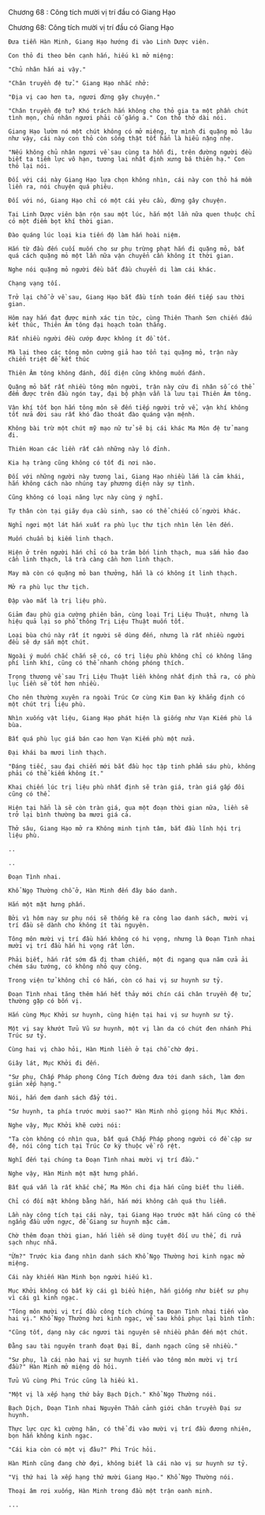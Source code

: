 




Chương 68 : Công tích mười vị trí đầu có Giang Hạo


Chương 68: Công tích mười vị trí đầu có Giang Hạo

	Đưa tiễn Hàn Minh, Giang Hạo hướng đi vào Linh Dược viên.

	Con thỏ đi theo bên cạnh hắn, hiếu kì mở miệng:

	"Chủ nhân hắn ai vậy."

	"Chân truyền đệ tử." Giang Hạo nhắc nhở:

	"Địa vị cao hơn ta, ngươi đừng gây chuyện."

	"Chân truyền đệ tử? Khó trách hắn không cho thỏ gia ta một phần chút tình mọn, chủ nhân ngươi phải cố gắng a." Con thỏ thở dài nói.

	Giang Hạo lườm nó một chút không có mở miệng, tự mình đi quặng mỏ lâu như vậy, cái này con thỏ còn sống thật tốt hẳn là hiểu nặng nhẹ.

	"Nếu không chủ nhân ngươi về sau cùng ta hỗn đi, trên đường người đều biết ta tiềm lực vô hạn, tương lai nhất định xưng bá thiên hạ." Con thỏ lại nói.

	Đối với cái này Giang Hạo lựa chọn không nhìn, cái này con thỏ há mồm liền ra, nói chuyện quá phiêu.

	Đối với nó, Giang Hạo chỉ có một cái yêu cầu, đừng gây chuyện.

	Tại Linh Dược viên bận rộn sau một lúc, hắn một lần nữa quen thuộc chỉ có một điểm bọt khí thời gian.

	Đào quáng lúc loại kia tiến độ làm hắn hoài niệm.

	Hắn từ đầu đến cuối muốn cho sư phụ trừng phạt hắn đi quặng mỏ, bất quá cách quặng mỏ một lần nữa vận chuyển cần không ít thời gian.

	Nghe nói quặng mỏ người đều bắt đầu chuyển di làm cái khác.

	Chạng vạng tối.

	Trở lại chỗ ở về sau, Giang Hạo bắt đầu tính toán đến tiếp sau thời gian.

	Hôm nay hắn đạt được minh xác tin tức, cùng Thiên Thanh Sơn chiến đấu kết thúc, Thiên Âm tông đại hoạch toàn thắng.

	Rất nhiều người đều cướp được không ít đồ tốt.

	Mà lại theo các tông môn cường giả hao tổn tại quặng mỏ, trận này chiến triệt để kết thúc

	Thiên Âm tông không đánh, đối diện cũng không muốn đánh.

	Quặng mỏ bắt rất nhiều tông môn người, trận này cứu đi nhân số có thể đếm được trên đầu ngón tay, đại bộ phận vẫn là lưu tại Thiên Âm tông.

	Vận khí tốt bọn hắn tông môn sẽ đến tiếp người trở về, vận khí không tốt nửa đời sau rất khó đào thoát đào quáng vận mệnh.

	Không bài trừ một chút mỹ mạo nữ tử sẽ bị cái khác Ma Môn đệ tử mang đi.

	Thiên Hoan các liền rất cần những này lô đỉnh.

	Kia hạ tràng cũng không có tốt đi nơi nào.

	Đối với những người này tương lai, Giang Hạo nhiều lắm là cảm khái, hắn không cách nào nhúng tay phương diện này sự tình.

	Cũng không có loại năng lực này cùng ý nghĩ.

	Tự thân còn tại giãy dụa cầu sinh, sao có thể chiếu cố người khác.

	Nghỉ ngơi một lát hắn xuất ra phù lục thư tịch nhìn lên lên đến.

	Muốn chuẩn bị kiếm linh thạch.

	Hiện ở trên người hắn chỉ có ba trăm bốn linh thạch, mua sắm hảo đao cần linh thạch, lá trà càng cần hơn linh thạch.

	May mà còn có quặng mỏ ban thưởng, hẳn là có không ít linh thạch.

	Mở ra phù lục thư tịch.

	Đập vào mắt là trị liệu phù.

	Giảm đau phù gia cường phiên bản, cùng loại Trị Liệu Thuật, nhưng là hiệu quả lại so phổ thông Trị Liệu Thuật muốn tốt.

	Loại bùa chú này rất ít người sẽ dùng đến, nhưng là rất nhiều người đều sẽ dự sẵn một chút.

	Ngoài ý muốn chắc chắn sẽ có, có trị liệu phù không chỉ có không lãng phí linh khí, cũng có thể nhanh chóng phóng thích.

	Trọng thương về sau Trị Liệu Thuật liền không nhất định thả ra, có phù lục liền sẽ tốt hơn nhiều.

	Cho nên thường xuyên ra ngoài Trúc Cơ cùng Kim Đan kỳ khẳng định có một chút trị liệu phù.

	Nhìn xuống vật liệu, Giang Hạo phát hiện là giống như Vạn Kiếm phù lá bùa.

	Bất quá phù lục giá bán cao hơn Vạn Kiếm phù một nửa.

	Đại khái ba mươi linh thạch.

	"Đáng tiếc, sau đại chiến mới bắt đầu học tập tinh phẩm sáu phù, không phải có thể kiếm không ít."

	Khai chiến lúc trị liệu phù nhất định sẽ tràn giá, tràn giá gấp đôi cũng có thể.

	Hiện tại hẳn là sẽ còn tràn giá, qua một đoạn thời gian nữa, liền sẽ trở lại bình thường ba mươi giá cả.

	Thở sâu, Giang Hạo mở ra Không minh tịnh tâm, bắt đầu lĩnh hội trị liệu phù.

	..

	..

	Đoạn Tình nhai.

	Khổ Ngọ Thường chỗ ở, Hàn Minh đến đây báo danh.

	Hắn một mặt hưng phấn.

	Bởi vì hôm nay sư phụ nói sẽ thống kê ra công lao danh sách, mười vị trí đầu sẽ dành cho không ít tài nguyên.

	Tông môn mười vị trí đầu hắn không có hi vọng, nhưng là Đoạn Tình nhai mười vị trí đầu hắn hi vọng rất lớn.

	Phải biết, hắn rất sớm đã đi tham chiến, một đi ngang qua năm cửa ải chém sáu tướng, có không nhỏ quy công.

	Trong viện tử không chỉ có hắn, còn có hai vị sư huynh sư tỷ.

	Đoạn Tình nhai tăng thêm hắn hết thảy mới chín cái chân truyền đệ tử, thường gặp có bốn vị.

	Hắn cùng Mục Khởi sư huynh, cùng hiện tại hai vị sư huynh sư tỷ.

	Một vị say khướt Tửu Vũ sư huynh, một vị làn da có chút đen nhánh Phi Trúc sư tỷ.

	Cùng hai vị chào hỏi, Hàn Minh liền ở tại chỗ chờ đợi.

	Giây lát, Mục Khởi đi đến.

	"Sư phụ, Chấp Pháp phong Công Tích đường đưa tới danh sách, làm đơn giản xếp hạng."

	Nói, hắn đem danh sách đẩy tới.

	"Sư huynh, ta phía trước mười sao?" Hàn Minh nhỏ giọng hỏi Mục Khởi.

	Nghe vậy, Mục Khởi khẽ cười nói:

	"Ta còn không có nhìn qua, bất quá Chấp Pháp phong người có đề cập sư đệ, nói công tích tại Trúc Cơ kỳ thuộc về rõ rệt.

	Nghĩ đến tại chúng ta Đoạn Tình nhai mười vị trí đầu."

	Nghe vậy, Hàn Minh một mặt hưng phấn.

	Bất quá vẫn là rất khắc chế, Ma Môn chi địa hắn cũng biết thu liễm.

	Chỉ có đối mặt không bằng hắn, hắn mới không cần quá thu liễm.

	Lần này công tích tại cái này, tại Giang Hạo trước mặt hắn cũng có thể ngẩng đầu ưỡn ngực, để Giang sư huynh mặc cảm.

	Chờ thêm đoạn thời gian, hắn liền sẽ dùng tuyệt đối ưu thế, đi rửa sạch nhục nhã.

	"Ừm?" Trước kia đang nhìn danh sách Khổ Ngọ Thường hơi kinh ngạc mở miệng.

	Cái này khiến Hàn Minh bọn người hiếu kì.

	Mục Khởi không có bất kỳ cái gì biểu hiện, hắn giống như biết sư phụ vì cái gì kinh ngạc.

	"Tông môn mười vị trí đầu công tích chúng ta Đoạn Tình nhai tiến vào hai vị." Khổ Ngọ Thường hơi kinh ngạc, về sau khôi phục lại bình tĩnh:

	"Cũng tốt, dạng này các ngươi tài nguyên sẽ nhiều phân đến một chút.

	Đằng sau tài nguyên tranh đoạt Đại Bỉ, danh ngạch cũng sẽ nhiều."

	"Sư phụ, là cái nào hai vị sư huynh tiến vào tông môn mười vị trí đầu?" Hàn Minh mở miệng dò hỏi.

	Tửu Vũ cùng Phi Trúc cũng là hiếu kì.

	"Một vị là xếp hạng thứ bảy Bạch Dịch." Khổ Ngọ Thường nói.

	Bạch Dịch, Đoạn Tình nhai Nguyên Thần cảnh giới chân truyền Đại sư huynh.

	Thực lực cực kì cường hãn, có thể đi vào mười vị trí đầu đương nhiên, bọn hắn không kinh ngạc.

	"Cái kia còn có một vị đâu?" Phi Trúc hỏi.

	Hàn Minh cũng đang chờ đợi, không biết là cái nào vị sư huynh sư tỷ.

	"Vị thứ hai là xếp hạng thứ mười Giang Hạo." Khổ Ngọ Thường nói.

	Thoại âm rơi xuống, Hàn Minh trong đầu một trận oanh minh.

	...




